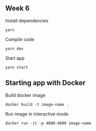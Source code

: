 ## Week 6

Install dependencies
```
yarn
```

Compile code
```
yarn dev
```

Start app
```
yarn start
```


## Starting app with Docker

Build docker image
```
docker build -t image-name .
```

Run image in interactive mode
```
docker run -it -p 4000:4000 image-name
```
